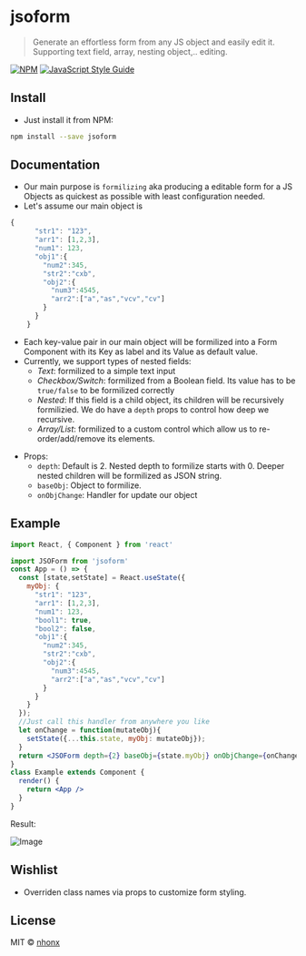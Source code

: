 # jsoform

> Generate an effortless form from any JS object and easily edit it. Supporting text field, array, nesting object,.. editing.

[![NPM](https://img.shields.io/npm/v/jsoform.svg)](https://www.npmjs.com/package/jsoform) [![JavaScript Style Guide](https://img.shields.io/badge/code_style-standard-brightgreen.svg)](https://standardjs.com)

## Install
* Just install it from NPM:
```bash
npm install --save jsoform
```

## Documentation
* Our main purpose is `formilizing` aka producing a editable form for a JS Objects as quickest as possible with least configuration needed.
* Let's assume our main object is
```js
{
      "str1": "123",
      "arr1": [1,2,3],
      "num1": 123,
      "obj1":{
        "num2":345,
        "str2":"cxb",
        "obj2":{
          "num3":4545,
          "arr2":["a","as","vcv","cv"]
        }
      }
    }
```
  - Each key-value pair in our main object will be formilized into a Form Component with its Key as label and its Value as default value.
  - Currently, we support types of nested fields:
    - *Text*: formilized to a simple text input
    - *Checkbox/Switch*: formilized from a Boolean field. Its value has to be `true/false` to be formilized correctly
    - *Nested*: If this field is a child object, its children will be recursively formilizied. We do have a `depth` props to control how deep we recursive.
    - *Array/List*: formilized to a custom control which allow us to re-order/add/remove its elements. 
* Props:
  - `depth`: Default is 2. Nested depth to formilize starts with 0. Deeper nested children will be formilized as JSON string.
  - `baseObj`: Object to formilize. 
  - `onObjChange`: Handler for update our object

## Example

```jsx
import React, { Component } from 'react'

import JSOForm from 'jsoform'
const App = () => {
  const [state,setState] = React.useState({
    myObj: {
      "str1": "123",
      "arr1": [1,2,3],
      "num1": 123,
      "bool1": true,
      "bool2": false,
      "obj1":{
        "num2":345,
        "str2":"cxb",
        "obj2":{
          "num3":4545,
          "arr2":["a","as","vcv","cv"]
        }
      }
    }
  });
  //Just call this handler from anywhere you like
  let onChange = function(mutateObj){
    setState({...this.state, myObj: mutateObj});
  }
  return <JSOForm depth={2} baseObj={state.myObj} onObjChange={onChange} />
}
class Example extends Component {
  render() {
    return <App />
  }
}
```
Result:

![Image](https://i.imgur.com/JeaHodf.png "Result")

## Wishlist
- Overriden class names via props to customize form styling.

## License

MIT © [nhonx](https://github.com/nhonx)
